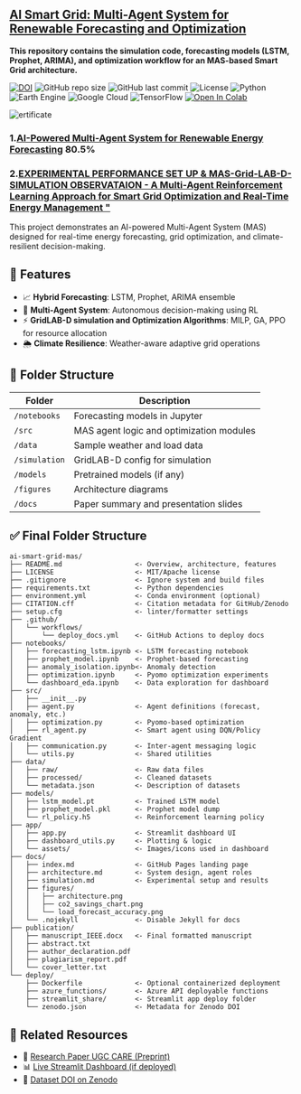 ## [AI Smart Grid: Multi-Agent System for Renewable Forecasting and Optimization](https://github.com/Ishita95-harvad/Merged--AI-Smart-Grid-Modules-into-MAS-Grid-LAB-D-Simulation/tree/main)


**This repository contains the simulation code, forecasting models (LSTM, Prophet, ARIMA), and optimization workflow for an MAS-based Smart Grid architecture.**

[![DOI](https://zenodo.org/badge/DOI/10.5281/zenodo.12345678.svg)](https://doi.org/10.5281/zenodo.12345678)
![GitHub repo size](https://img.shields.io/github/repo-size/Ishita95-harvad/AI-Powered-Energy-Forecasting-Using-Multi-Agent-Systems-MAS-)
![GitHub last commit](https://img.shields.io/github/last-commit/Ishita95-harvad/AI-Powered-Energy-Forecasting-Using-Multi-Agent-Systems-MAS-)
![License](https://img.shields.io/github/license/Ishita95-harvad/AI-Powered-Energy-Forecasting-Using-Multi-Agent-Systems-MAS-)
![Python](https://img.shields.io/badge/python-3.10-blue.svg)
![Earth Engine](https://img.shields.io/badge/Data-Google%20Earth%20Engine-34A853?logo=google-earth)
![Google Cloud](https://img.shields.io/badge/Powered%20by-Google%20Cloud-blue?logo=google-cloud)
![TensorFlow](https://img.shields.io/badge/Built%20with-TensorFlow-FF6F00?logo=tensorflow)
[![Open In Colab](https://colab.research.google.com/assets/colab-badge.svg)](https://colab.research.google.com/github/Ishita95-harvad/ai-smartgrid-mas/blob/main/notebooks/forecasting_lstm.ipynb)


![ertificate](https://github.com/Ishita95-harvad/-Simulation-Integration-ai-smart-grid-mas-/blob/main/figures/Screenshot%20(679).png)




### 1.[AI-Powered Multi-Agent System for Renewable Energy Forecasting](https://github.com/Ishita95-harvad/AI-Smart-Grid-Multi-Agent-System-for-Renewable-Forecasting-and-Optimization) 80.5%
### 2.[EXPERIMENTAL PERFORMANCE SET UP & MAS-Grid-LAB-D-SIMULATION OBSERVATAION - A Multi-Agent Reinforcement Learning Approach for Smart Grid Optimization and Real-Time Energy Management "](https://github.com/Ishita95-harvad/EXPERIMENTAL-SET-UP-MAS-Grid-LAB-D-SIMULATION)
This project demonstrates an AI-powered Multi-Agent System (MAS) designed for real-time energy forecasting, grid optimization, and climate-resilient decision-making.

## 🧠 Features
- 📈 **Hybrid Forecasting**: LSTM, Prophet, ARIMA ensemble
- 🤖 **Multi-Agent System**: Autonomous decision-making using RL
- ⚡ **GridLAB-D simulation and Optimization Algorithms**: MILP, GA, PPO for resource allocation
- 🌦 **Climate Resilience**: Weather-aware adaptive grid operations

## 📂 Folder Structure

| Folder | Description |
|--------|-------------|
| `/notebooks` | Forecasting models in Jupyter |
| `/src` | MAS agent logic and optimization modules |
| `/data` | Sample weather and load data |
| `/simulation` | GridLAB-D config for simulation |
| `/models` | Pretrained models (if any) |
| `/figures` | Architecture diagrams |
| `/docs` | Paper summary and presentation slides |

## ✅ Final Folder Structure
```
ai-smart-grid-mas/
├── README.md                  <- Overview, architecture, features
├── LICENSE                    <- MIT/Apache license
├── .gitignore                 <- Ignore system and build files
├── requirements.txt           <- Python dependencies
├── environment.yml            <- Conda environment (optional)
├── CITATION.cff               <- Citation metadata for GitHub/Zenodo
├── setup.cfg                  <- linter/formatter settings
├── .github/
│   └── workflows/
│       └── deploy_docs.yml    <- GitHub Actions to deploy docs
├── notebooks/
│   ├── forecasting_lstm.ipynb <- LSTM forecasting notebook
│   ├── prophet_model.ipynb    <- Prophet-based forecasting
│   ├── anomaly_isolation.ipynb<- Anomaly detection
│   ├── optimization.ipynb     <- Pyomo optimization experiments
│   └── dashboard_eda.ipynb    <- Data exploration for dashboard
├── src/
│   ├── __init__.py
│   ├── agent.py               <- Agent definitions (forecast, anomaly, etc.)
│   ├── optimization.py        <- Pyomo-based optimization
│   ├── rl_agent.py            <- Smart agent using DQN/Policy Gradient
│   ├── communication.py       <- Inter-agent messaging logic
│   └── utils.py               <- Shared utilities
├── data/
│   ├── raw/                   <- Raw data files
│   ├── processed/             <- Cleaned datasets
│   └── metadata.json          <- Description of datasets
├── models/
│   ├── lstm_model.pt          <- Trained LSTM model
│   ├── prophet_model.pkl      <- Prophet model dump
│   └── rl_policy.h5           <- Reinforcement learning policy
├── app/
│   ├── app.py                 <- Streamlit dashboard UI
│   ├── dashboard_utils.py     <- Plotting & logic
│   └── assets/                <- Images/icons used in dashboard
├── docs/
│   ├── index.md               <- GitHub Pages landing page
│   ├── architecture.md        <- System design, agent roles
│   ├── simulation.md          <- Experimental setup and results
│   ├── figures/
│   │   ├── architecture.png
│   │   ├── co2_savings_chart.png
│   │   └── load_forecast_accuracy.png
│   └── .nojekyll              <- Disable Jekyll for docs
├── publication/
│   ├── manuscript_IEEE.docx   <- Final formatted manuscript
│   ├── abstract.txt
│   ├── author_declaration.pdf
│   ├── plagiarism_report.pdf
│   └── cover_letter.txt
└── deploy/
    ├── Dockerfile             <- Optional containerized deployment
    ├── azure_functions/       <- Azure API deployable functions
    ├── streamlit_share/       <- Streamlit app deploy folder
    └── zenodo.json            <- Metadata for Zenodo DOI

````

## 🔗 Related Resources

- 📜 [Research Paper UGC CARE (Preprint)](link_to_preprint.pdf)
- 📊 [Live Streamlit Dashboard (if deployed)](link_here)
- 📘 [Dataset DOI on Zenodo](https://doi.org/10.5281/zenodo.xxxxxx)







